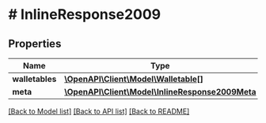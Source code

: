 # # InlineResponse2009

## Properties

Name | Type | Description | Notes
------------ | ------------- | ------------- | -------------
**walletables** | [**\OpenAPI\Client\Model\Walletable[]**](Walletable.md) |  |
**meta** | [**\OpenAPI\Client\Model\InlineResponse2009Meta**](InlineResponse2009Meta.md) |  | [optional]

[[Back to Model list]](../../README.md#models) [[Back to API list]](../../README.md#endpoints) [[Back to README]](../../README.md)
